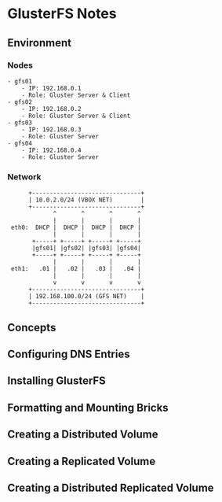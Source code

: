 # GlusterFS Notes

## Environment

### Nodes

```
- gfs01
	- IP: 192.168.0.1
	- Role: Gluster Server & Client
- gfs02
	- IP: 192.168.0.2
	- Role: Gluster Server & Client
- gfs03
	- IP: 192.168.0.3
	- Role: Gluster Server
- gfs04
	- IP: 192.168.0.4
	- Role: Gluster Server
```

### Network

```
      +-------------------------------+
      | 10.0.2.0/24 (VBOX NET)        |
      +-------------------------------+
             ^       ^       ^       ^
             |       |       |       |
 eth0:  DHCP |  DHCP |  DHCP |  DHCP |
             |       |       |       |
       +-----+ +-----+ +-----+ +-----+
       |gfs01| |gfs02| |gfs03| |gfs04|
       +-----+ +-----+ +-----+ +-----+
             |       |       |       |
 eth1:   .01 |   .02 |   .03 |   .04 |
             |       |       |       |
             v       v       v       v
      +-------------------------------+
      | 192.168.100.0/24 (GFS NET)    |
      +-------------------------------+
```

## Concepts

## Configuring DNS Entries

## Installing GlusterFS

## Formatting and Mounting Bricks

## Creating a Distributed Volume

## Creating a Replicated Volume

## Creating a Distributed Replicated Volume
